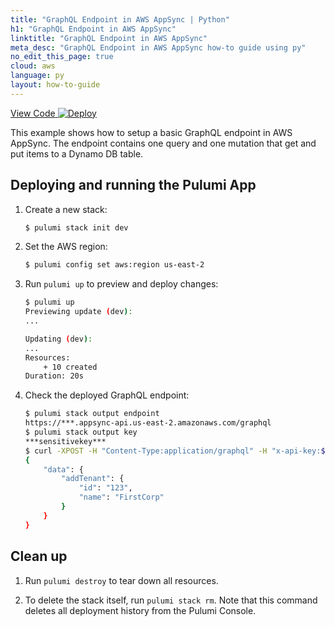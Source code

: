 ```yaml
---
title: "GraphQL Endpoint in AWS AppSync | Python"
h1: "GraphQL Endpoint in AWS AppSync"
linktitle: "GraphQL Endpoint in AWS AppSync"
meta_desc: "GraphQL Endpoint in AWS AppSync how-to guide using py"
no_edit_this_page: true
cloud: aws
language: py
layout: how-to-guide
---
```


<!-- WARNING: this page was generated by a tool. Do not edit it by hand. -->
<!-- To change it, please see https://github.com/pulumi/docs/tree/master/tools/mktutorial. -->

<p class="mb-4 flex">
    <a class="flex flex-wrap items-center rounded text-xs text-white bg-blue-600 border-2 border-blue-600 px-2 mr-2 whitespace-no-wrap hover:text-white" style="height: 32px" href="https://github.com/pulumi/examples/tree/master/aws-py-appsync" target="_blank">
        <span><i class="fab fa-github pr-2"></i> View Code</span>
    </a>
    <a href="https://app.pulumi.com/new?template=https://github.com/pulumi/examples/blob/master/aws-py-appsync/README.md" target="_blank">
        <img src="https://get.pulumi.com/new/button.svg" alt="Deploy">
    </a>
</p>


This example shows how to setup a basic GraphQL endpoint in AWS AppSync. The endpoint contains one query and one mutation that get and put items to a Dynamo DB table.

## Deploying and running the Pulumi App

1. Create a new stack:

    ```bash
    $ pulumi stack init dev
    ```

1. Set the AWS region:

    ```bash
    $ pulumi config set aws:region us-east-2
    ```

1. Run `pulumi up` to preview and deploy changes:

    ```bash
    $ pulumi up
    Previewing update (dev):
    ...

    Updating (dev):
    ...
    Resources:
        + 10 created
    Duration: 20s
    ```

1. Check the deployed GraphQL endpoint:

    ```bash
    $ pulumi stack output endpoint
    https://***.appsync-api.us-east-2.amazonaws.com/graphql
    $ pulumi stack output key
    ***sensitivekey***
    $ curl -XPOST -H "Content-Type:application/graphql" -H "x-api-key:$(pulumi stack output key)" -d '{ "query": "mutation AddTenant { addTenant(id: \"123\", name: \"FirstCorp\") { id name } }" }' "$(pulumi stack output endpoint)" 
    {
        "data": {
            "addTenant": {
                "id": "123",
                "name": "FirstCorp"
            }
        }
    }
    ```

## Clean up

1. Run `pulumi destroy` to tear down all resources.

1. To delete the stack itself, run `pulumi stack rm`. Note that this command deletes all deployment history from the Pulumi Console.

